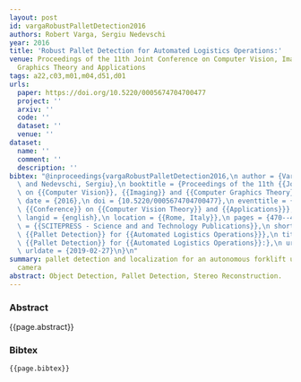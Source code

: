 ```yaml
---
layout: post
id: vargaRobustPalletDetection2016
authors: Robert Varga, Sergiu Nedevschi
year: 2016
title: 'Robust Pallet Detection for Automated Logistics Operations:'
venue: Proceedings of the 11th Joint Conference on Computer Vision, Imaging and Computer
  Graphics Theory and Applications
tags: a22,c03,m01,m04,d51,d01
urls:
  paper: https://doi.org/10.5220/0005674704700477
  project: ''
  arxiv: ''
  code: ''
  dataset: ''
  venue: ''
dataset:
  name: ''
  comment: ''
  description: ''
bibtex: "@inproceedings{vargaRobustPalletDetection2016,\n author = {Varga, Robert\
  \ and Nedevschi, Sergiu},\n booktitle = {Proceedings of the 11th {{Joint Conference}}\
  \ on {{Computer Vision}}, {{Imaging}} and {{Computer Graphics Theory}} and {{Applications}}},\n\
  \ date = {2016},\n doi = {10.5220/0005674704700477},\n eventtitle = {International\
  \ {{Conference}} on {{Computer Vision Theory}} and {{Applications}}},\n isbn = {978-989-758-175-5},\n\
  \ langid = {english},\n location = {{Rome, Italy}},\n pages = {470--477},\n publisher\
  \ = {{SCITEPRESS - Science and and Technology Publications}},\n shorttitle = {Robust\
  \ {{Pallet Detection}} for {{Automated Logistics Operations}}},\n title = {Robust\
  \ {{Pallet Detection}} for {{Automated Logistics Operations}}:},\n url = {http://www.scitepress.org/DigitalLibrary/Link.aspx?doi=10.5220/0005674704700477},\n\
  \ urldate = {2019-02-27}\n}\n"
summary: pallet detection and localization for an autonomous forklift using a stereo
  camera
abstract: Object Detection, Pallet Detection, Stereo Reconstruction.
---
```


### Abstract

{{page.abstract}}

### Bibtex

```
{{page.bibtex}}
```
            